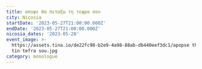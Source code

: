 ```yaml
---
title: αποψε θα πεταξω τη τεφρα σου
city: Nicosia
startDate: '2023-05-27T21:00:00.000Z'
endDate: '2023-05-27T21:00:00.000Z'
nicosia_dates: '2023-05-28'
event_image: >-
  https://assets.tina.io/de22fc98-b2e9-4a98-88ab-db440eef3dc1/apopse tha petaxw
  tin tefra sou.jpg
category: monologue
---
```


